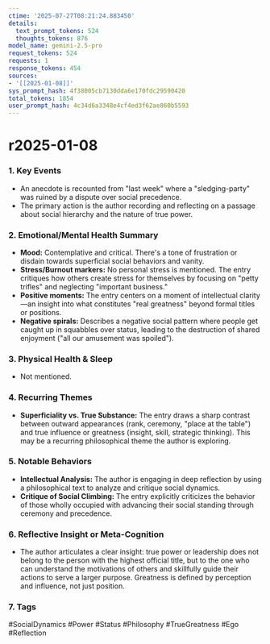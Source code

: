 ```yaml
---
ctime: '2025-07-27T08:21:24.883450'
details:
  text_prompt_tokens: 524
  thoughts_tokens: 876
model_name: gemini-2.5-pro
request_tokens: 524
requests: 1
response_tokens: 454
sources:
- '[[2025-01-08]]'
sys_prompt_hash: 4f38005cb7130dda6e170fdc29590420
total_tokens: 1854
user_prompt_hash: 4c34d6a3348e4cf4ed3f62ae860b5593
---
```

# r2025-01-08

### 1. Key Events
*   An anecdote is recounted from "last week" where a "sledging-party" was ruined by a dispute over social precedence.
*   The primary action is the author recording and reflecting on a passage about social hierarchy and the nature of true power.

### 2. Emotional/Mental Health Summary
*   **Mood:** Contemplative and critical. There's a tone of frustration or disdain towards superficial social behaviors and vanity.
*   **Stress/Burnout markers:** No personal stress is mentioned. The entry critiques how others create stress for themselves by focusing on "petty trifles" and neglecting "important business."
*   **Positive moments:** The entry centers on a moment of intellectual clarity—an insight into what constitutes "real greatness" beyond formal titles or positions.
*   **Negative spirals:** Describes a negative social pattern where people get caught up in squabbles over status, leading to the destruction of shared enjoyment ("all our amusement was spoiled").

### 3. Physical Health & Sleep
*   Not mentioned.

### 4. Recurring Themes
*   **Superficiality vs. True Substance:** The entry draws a sharp contrast between outward appearances (rank, ceremony, "place at the table") and true influence or greatness (insight, skill, strategic thinking). This may be a recurring philosophical theme the author is exploring.

### 5. Notable Behaviors
*   **Intellectual Analysis:** The author is engaging in deep reflection by using a philosophical text to analyze and critique social dynamics.
*   **Critique of Social Climbing:** The entry explicitly criticizes the behavior of those wholly occupied with advancing their social standing through ceremony and precedence.

### 6. Reflective Insight or Meta-Cognition
*   The author articulates a clear insight: true power or leadership does not belong to the person with the highest official title, but to the one who can understand the motivations of others and skillfully guide their actions to serve a larger purpose. Greatness is defined by perception and influence, not just position.

### 7. Tags
#SocialDynamics #Power #Status #Philosophy #TrueGreatness #Ego #Reflection